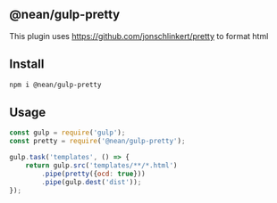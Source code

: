 ## @nean/gulp-pretty

This plugin uses https://github.com/jonschlinkert/pretty to format html

## Install

```sh
npm i @nean/gulp-pretty
```

## Usage 

```js
const gulp = require('gulp');
const pretty = require('@nean/gulp-pretty');

gulp.task('templates', () => {
    return gulp.src('templates/**/*.html')
        .pipe(pretty({ocd: true}))
        .pipe(gulp.dest('dist'));
});

```